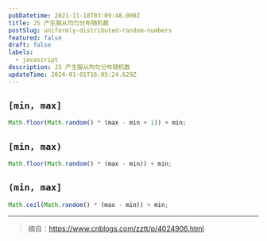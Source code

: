 ```yaml
---
pubDatetime: 2021-11-18T03:09:48.000Z
title: JS 产生服从均匀分布随机数
postSlug: uniformly-distributed-random-numbers
featured: false
draft: false
labels:
  - javascript
description: JS 产生服从均匀分布随机数
updateTime: 2024-01-01T16:05:24.629Z
---
```


## `[min, max]`

```js
Math.floor(Math.random() * (max - min + 1)) + min;
```

## `[min, max)`

```js
Math.floor(Math.random() * (max - min)) + min;
```

## `(min, max]`

```js
Math.ceil(Math.random() * (max - min)) + min;
```

---

> 摘自：<https://www.cnblogs.com/zztt/p/4024906.html>

